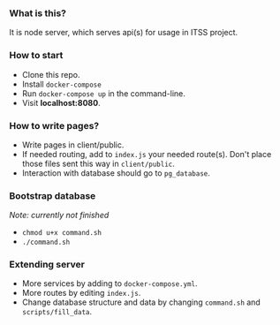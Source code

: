 ### What is this?

It is node server, which serves api(s) for usage in ITSS project.

### How to start

* Clone this repo.
* Install `docker-compose`
* Run `docker-compose up` in the command-line.
* Visit __localhost:8080__.

### How to write pages?

* Write pages in client/public.
* If needed routing, add to `index.js` your needed route(s). Don't place those files sent this way in `client/public`.
* Interaction with database should go to `pg_database`.

### Bootstrap database

_Note: currently not finished_

* `chmod u+x command.sh`
* `./command.sh`

### Extending server

* More services by adding to `docker-compose.yml`.
* More routes by editing `index.js`.
* Change database structure and data by changing `command.sh` and `scripts/fill_data`.